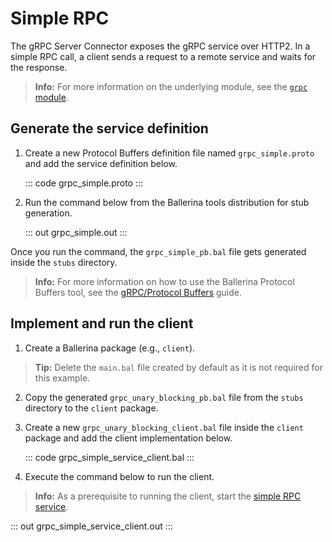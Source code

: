 # Simple RPC

The gRPC Server Connector exposes the gRPC service over HTTP2. In a simple RPC call, a client sends a request to a remote service and waits for the response.

>**Info:** For more information on the underlying module, see the [`grpc` module](https://lib.ballerina.io/ballerina/grpc/latest/).

## Generate the service definition

1. Create a new Protocol Buffers definition file named `grpc_simple.proto` and add the service definition below.

    ::: code grpc_simple.proto :::

2. Run the command below from the Ballerina tools distribution for stub generation.

   ::: out grpc_simple.out :::

Once you run the command, the `grpc_simple_pb.bal` file gets generated inside the `stubs` directory.

>**Info:** For more information on how to use the Ballerina Protocol Buffers tool, see the [gRPC/Protocol Buffers](https://ballerina.io/learn/cli-documentation/grpc/) guide.

## Implement and run the client

1. Create a Ballerina package (e.g., `client`).

>**Tip:** Delete the `main.bal` file created by default as it is not required for this example.

2. Copy the generated `grpc_unary_blocking_pb.bal` file from the `stubs` directory to the  `client` package.

3. Create a new `grpc_unary_blocking_client.bal` file inside the `client` package and add the client implementation below.

   ::: code grpc_simple_service_client.bal :::

4. Execute the command below to run the client.

>**Info:** As a prerequisite to running the client, start the [simple RPC service](earn/by-example/grpc-service-simple/).

   ::: out grpc_simple_service_client.out :::
